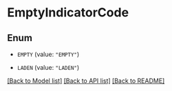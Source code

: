 # EmptyIndicatorCode

## Enum


* `EMPTY` (value: `"EMPTY"`)

* `LADEN` (value: `"LADEN"`)


[[Back to Model list]](../README.md#documentation-for-models) [[Back to API list]](../README.md#documentation-for-api-endpoints) [[Back to README]](../README.md)


